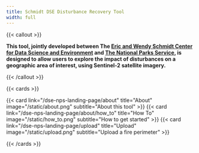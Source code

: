 ```yaml
---
title: Schmidt DSE Disturbance Recovery Tool
width: full
---
```


{{< callout >}}

**This tool, jointly developed between The [Eric and Wendy Schmidt Center for Data Science and Environment](https://dse.berkeley.edu/) and [The National Parks Service](https://www.nps.gov), is designed to allow users to explore the impact of disturbances on a geographic area of interest, using Sentinel-2 satellite imagery.**

{{< /callout >}}

{{< cards >}}

{{< card link="/dse-nps-landing-page/about" title="About" image="/static/about.png" subtitle="About this tool" >}}
{{< card link="/dse-nps-landing-page/about/how_to" title="How To" image="/static/how_to.png" subtitle="How to get started" >}}
{{< card link="/dse-nps-landing-page/upload" title="Upload" image="/static/upload.png" subtitle="Upload a fire perimeter" >}}

{{< /cards >}}
